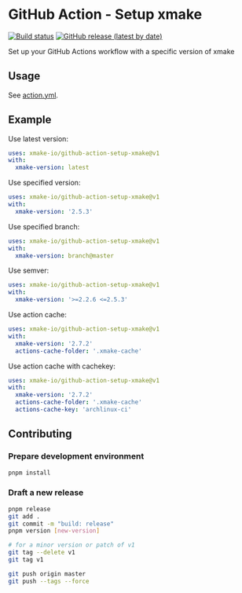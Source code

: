 # GitHub Action - Setup xmake

[![Build status](https://github.com/xmake-io/github-action-setup-xmake/workflows/test/badge.svg)](https://github.com/xmake-io/github-action-setup-xmake/actions)
[![GitHub release (latest by date)](https://img.shields.io/github/v/release/xmake-io/github-action-setup-xmake)](https://github.com/marketplace/actions/setup-xmake)

Set up your GitHub Actions workflow with a specific version of xmake

## Usage

See [action.yml](./action.yml).

## Example

Use latest version:

```yml
uses: xmake-io/github-action-setup-xmake@v1
with:
  xmake-version: latest
```

Use specified version:

```yml
uses: xmake-io/github-action-setup-xmake@v1
with:
  xmake-version: '2.5.3'
```

Use specified branch:

```yml
uses: xmake-io/github-action-setup-xmake@v1
with:
  xmake-version: branch@master
```

Use semver:

```yml
uses: xmake-io/github-action-setup-xmake@v1
with:
  xmake-version: '>=2.2.6 <=2.5.3'
```

Use action cache:

```yml
uses: xmake-io/github-action-setup-xmake@v1
with:
  xmake-version: '2.7.2'
  actions-cache-folder: '.xmake-cache'
```

Use action cache with cachekey:

```yml
uses: xmake-io/github-action-setup-xmake@v1
with:
  xmake-version: '2.7.2'
  actions-cache-folder: '.xmake-cache'
  actions-cache-key: 'archlinux-ci'
```

## Contributing

### Prepare development environment

```bash
pnpm install
```

### Draft a new release

```bash
pnpm release
git add .
git commit -m "build: release"
pnpm version [new-version]

# for a minor version or patch of v1
git tag --delete v1
git tag v1

git push origin master
git push --tags --force
```
